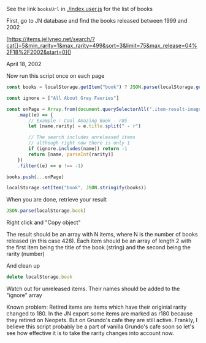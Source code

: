 See the link `booksUrl` in [./index.user.js]() for the list of books

First, go to JN database and find the books released between 1999 and 2002

[https://items.jellyneo.net/search/?cat[]=5&min_rarity=1&max_rarity=499&sort=3&limit=75&max_release=04%2F18%2F2002&start=0]()

 April 18, 2002 

Now run this script once on each page
```js
const books = localStorage.getItem("book") ? JSON.parse(localStorage.getItem("book")) : []

const ignore = ["All About Grey Faeries"]

const onPage = Array.from(document.querySelectorAll(".item-result-image"))
    .map((e) => {
        // Example : Cool Amazing Book - r85
        let [name,rarity] = e.title.split(" - r") 

        // The search includes unreleased items
        // although right now there is only 1
        if (ignore.includes(name)) return -1
        return [name, parseInt(rarity)]
    })
    .filter((e) => e !== -1)

books.push(...onPage)

localStorage.setItem("book", JSON.stringify(books))
```

When you are done, retrieve your result

```js
JSON.parse(localStorage.book)
```


Right click and "Copy object"

The result should be an array with N items, where N is the number of books released (in this case 428). Each item should be an array of length 2 with the first item being the title of the book (string) and the second being the rarity (number)

And clean up
```js
delete localStorage.book
```

Watch out for unreleased items. Their names should be added to the "ignore" array


Known problem: Retired items are items which have their originial rarity changed to 180. In the JN export some items are marked as r180 because they retired on Neopets. But on Grundo's cafe they are still active. Frankly, I believe this script probably be a part of vanilla Grundo's cafe soon so let's see how effective it is to take the rarity changes into account now.
